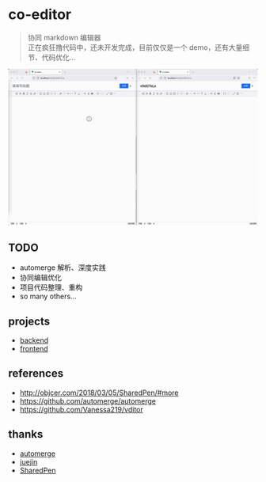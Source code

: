 # co-editor

> 协同 markdown 编辑器  
> 正在疯狂撸代码中，还未开发完成，目前仅仅是一个 demo，还有大量细节、代码优化...

![screenshot](./docs/screenshot.gif)

## TODO

- automerge 解析、深度实践
- 协同编辑优化
- 项目代码整理、重构
- so many others...

## projects

- [backend](./projects/backend)
- [frontend](./projects/frontend)

## references

- http://objcer.com/2018/03/05/SharedPen/#more
- https://github.com/automerge/automerge
- https://github.com/Vanessa219/vditor

## thanks

- [automerge](https://automerge.org/)
- [juejin](https://juejin.cn/)
- [SharedPen](http://objcer.com/2018/03/05/SharedPen/#more)
